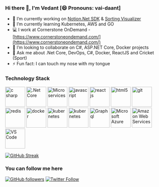 ### Hi there 👋, I'm Vedant [😄 Pronouns: vai-daant]

<!--
**KoditkarVedant/KoditkarVedant** is a ✨ _special_ ✨ repository because its `README.md` (this file) appears on your GitHub profile.

Here are some ideas to get you started:
-->
- 🔭 I’m currently working on [Notion.Net SDK](https://github.com/notion-dotnet/notion-sdk-net) & [Sorting Visualizer](https://vedant-sorting-visualizer.netlify.app/)
- 🌱 I’m currently learning Kubernetes, AWS and GO
- 💻 I work at Cornerstone OnDemand - [https://www.cornerstoneondemand.com/](https://www.cornerstoneondemand.com/)
- 👯 I’m looking to collaborate on C#, ASP.NET Core, Docker projects
- 💬 Ask me about .Net Core, DevOps, C#, Docker, ReactJS and Cricket (Sport)
- ⚡ Fun fact: I can touch my nose with my tongue

### Technology Stack
<p>
  <img src="https://icongr.am/devicon/csharp-original.svg?size=64&color=000000" title="C#" alt="c sharp" height=64 width=64 />
  <img src="https://cdn.jsdelivr.net/gh/devicons/devicon/icons/dotnetcore/dotnetcore-original.svg" title=".Net Core" alt=".Net Core" height=64 width=64 />
  <img src="https://cdn.iconscout.com/icon/premium/png-256-thumb/micro-services-2159078-1814494.png" title="Microservices" alt="Microservices" height=64 width=64 />
  <img src="https://icongr.am/devicon/javascript-original.svg?size=64&color=000000" title="JavaScript" alt="javascript" height=64 width=64 />
  <img src="https://cdn.jsdelivr.net/gh/devicons/devicon/icons/react/react-original.svg" title="ReactJs" alt="react js" height=64 width=64 />
  <img src="https://icongr.am/devicon/html5-original.svg?size=64&color=000000" title="HTML5" alt="html5" height=64 width=64 />
  <img src="https://icongr.am/devicon/git-original.svg?size=64&color=000000" title="GIT" alt="git" height=64 width=64 />
  <img src="https://icongr.am/devicon/redis-original.svg?size=64&color=000000" title="Redis" alt="redis" height=64 width=64 />
  <img src="https://icongr.am/devicon/docker-original.svg?size=64&color=000000" title="Docker" alt="docker" height=64 width=64 />
  <img src="https://cdn.jsdelivr.net/gh/devicons/devicon/icons/kubernetes/kubernetes-plain.svg" title="Kubernetes" alt="kubernetes" height=64 width=64 />
  <img src="https://cdn.jsdelivr.net/gh/devicons/devicon/icons/go/go-original.svg" title="Kubernetes" alt="kubernetes" height=64 width=64 />
  <img src="https://cdn.jsdelivr.net/gh/devicons/devicon/icons/graphql/graphql-plain.svg" title="Graphql" alt="Graphql" height=64 width=64 />
  <img src="https://cdn.jsdelivr.net/gh/devicons/devicon/icons/azure/azure-original.svg" title="Microsoft Azure" alt="Microsoft Azure" height=64 width=64 />
  <img src="https://cdn.jsdelivr.net/gh/devicons/devicon/icons/amazonwebservices/amazonwebservices-original.svg" title="Amazon Web Services" alt="Amazon Web Services" height=64 width=64 />
  <img src="https://cdn.jsdelivr.net/gh/devicons/devicon/icons/vscode/vscode-original.svg" title="VS Code" alt="VS Code" height=64 width=64 />
</p>

[![GitHub Streak](http://github-readme-streak-stats.herokuapp.com?user=KoditkarVedant&theme=github-dark&date_format=M%20j%5B%2C%20Y%5D)](https://github.com/KoditkarVedant)

### You can follow me here
[![GitHub followers](https://img.shields.io/github/followers/KoditkarVedant?label=Follow%20%40KoditkarVedant&style=for-the-badge)](https://github.com/KoditkarVedant)
[![Twitter Follow](https://img.shields.io/twitter/follow/vedantkoditkar?style=for-the-badge)](https://twitter.com/vedantkoditkar)
<!--
[![GitHub Sponsor](https://img.shields.io/badge/SUPPORT%20AT-GITHUB-blue?style=for-the-badge)](https://github.com/sponsors/KoditkarVedant)
-->
<!--
<hr/>
<p align="center">
📫 How to reach me
<br/><br/>
<a href="https://twitter.com/vedantkoditkar" target="_blank" alt="twitter">
  <img src="https://raw.githubusercontent.com/KoditkarVedant/KoditkarVedant/master/twitter.svg" width="20" height="20" />
</a> <a href="https://www.linkedin.com/in/vedantkoditkar" target="_blank" alt="linkedin">
  <img src="https://raw.githubusercontent.com/KoditkarVedant/KoditkarVedant/master/linkedin.svg" width="20" height="20" />
</a>
</p>
-->
